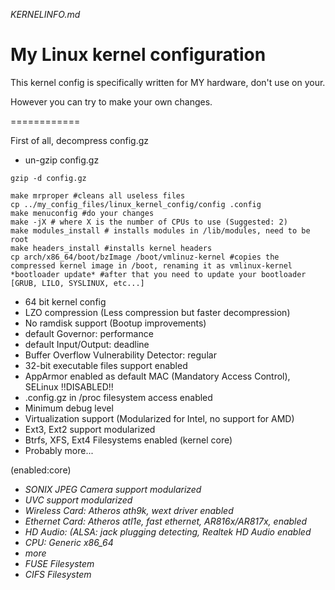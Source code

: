 *KERNELINFO.md*

# My Linux kernel configuration

This kernel config is specifically written for MY hardware, don't use on your.

However you can try to make your own changes.

============

First of all, decompress config.gz

- un-gzip config.gz

```
gzip -d config.gz
```

```
make mrproper #cleans all useless files
cp ../my_config_files/linux_kernel_config/config .config
make menuconfig #do your changes
make -jX # where X is the number of CPUs to use (Suggested: 2)
make modules_install # installs modules in /lib/modules, need to be root
make headers_install #installs kernel headers
cp arch/x86_64/boot/bzImage /boot/vmlinuz-kernel #copies the compressed kernel image in /boot, renaming it as vmlinux-kernel
*bootloader update* #after that you need to update your bootloader [GRUB, LILO, SYSLINUX, etc...]
```


 - 64 bit kernel config
 - LZO compression (Less compression but faster decompression)
 - No ramdisk support (Bootup improvements) 
 - default Governor: performance
 - default Input/Output: deadline
 - Buffer Overflow Vulnerability Detector: regular
 - 32-bit executable files support enabled
 - AppArmor enabled as default MAC (Mandatory Access Control), SELinux !!DISABLED!!
 - .config.gz in /proc filesystem access enabled
 - Minimum debug level
 - Virtualization support (Modularized for Intel, no support for AMD) 
 - Ext3, Ext2 support modularized 
 - Btrfs, XFS, Ext4 Filesystems enabled (kernel core) 
 - Probably more...

(enabled:core)

- *SONIX JPEG Camera support modularized*
- *UVC support modularized*
- *Wireless Card: Atheros ath9k, wext driver enabled*
- *Ethernet Card: Atheros atl1e, fast ethernet, AR816x/AR817x, enabled*
- *HD Audio: (ALSA: jack plugging detecting, Realtek HD Audio enabled*
- *CPU: Generic x86_64*
- *more*
- *FUSE Filesystem*
- *CIFS Filesystem*


